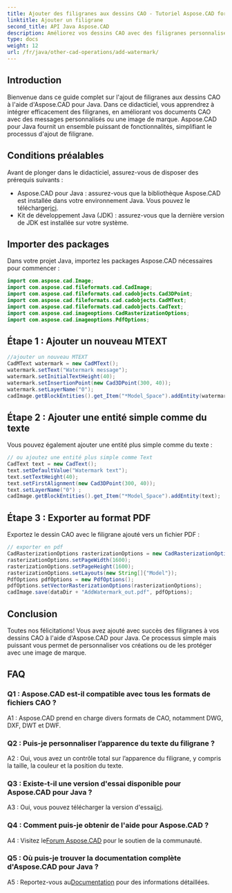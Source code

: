 ```yaml
---
title: Ajouter des filigranes aux dessins CAO - Tutoriel Aspose.CAD for Java
linktitle: Ajouter un filigrane
second_title: API Java Aspose.CAD
description: Améliorez vos dessins CAO avec des filigranes personnalisés à l'aide d'Aspose.CAD pour Java. Suivez notre guide étape par étape pour une intégration transparente.
type: docs
weight: 12
url: /fr/java/other-cad-operations/add-watermark/
---
```

## Introduction

Bienvenue dans ce guide complet sur l'ajout de filigranes aux dessins CAO à l'aide d'Aspose.CAD pour Java. Dans ce didacticiel, vous apprendrez à intégrer efficacement des filigranes, en améliorant vos documents CAO avec des messages personnalisés ou une image de marque. Aspose.CAD pour Java fournit un ensemble puissant de fonctionnalités, simplifiant le processus d'ajout de filigrane.

## Conditions préalables

Avant de plonger dans le didacticiel, assurez-vous de disposer des prérequis suivants :

-  Aspose.CAD pour Java : assurez-vous que la bibliothèque Aspose.CAD est installée dans votre environnement Java. Vous pouvez le télécharger[ici](https://releases.aspose.com/cad/java/).
- Kit de développement Java (JDK) : assurez-vous que la dernière version de JDK est installée sur votre système.

## Importer des packages

Dans votre projet Java, importez les packages Aspose.CAD nécessaires pour commencer :

```java
import com.aspose.cad.Image;
import com.aspose.cad.fileformats.cad.CadImage;
import com.aspose.cad.fileformats.cad.cadobjects.Cad3DPoint;
import com.aspose.cad.fileformats.cad.cadobjects.CadMText;
import com.aspose.cad.fileformats.cad.cadobjects.CadText;
import com.aspose.cad.imageoptions.CadRasterizationOptions;
import com.aspose.cad.imageoptions.PdfOptions;
```

## Étape 1 : Ajouter un nouveau MTEXT

```java
//ajouter un nouveau MTEXT
CadMText watermark = new CadMText();
watermark.setText("Watermark message");
watermark.setInitialTextHeight(40);
watermark.setInsertionPoint(new Cad3DPoint(300, 40));
watermark.setLayerName("0");
cadImage.getBlockEntities().get_Item("*Model_Space").addEntity(watermark);
```

## Étape 2 : Ajouter une entité simple comme du texte

Vous pouvez également ajouter une entité plus simple comme du texte :

```java
// ou ajoutez une entité plus simple comme Text
CadText text = new CadText();
text.setDefaultValue("Watermark text");
text.setTextHeight(40);
text.setFirstAlignment(new Cad3DPoint(300, 40));
text.setLayerName("0") ;
cadImage.getBlockEntities().get_Item("*Model_Space").addEntity(text);
```

## Étape 3 : Exporter au format PDF

Exportez le dessin CAO avec le filigrane ajouté vers un fichier PDF :

```java
// exporter en pdf
CadRasterizationOptions rasterizationOptions = new CadRasterizationOptions();
rasterizationOptions.setPageWidth(1600);
rasterizationOptions.setPageHeight(1600);
rasterizationOptions.setLayouts(new String[]{"Model"});
PdfOptions pdfOptions = new PdfOptions();
pdfOptions.setVectorRasterizationOptions(rasterizationOptions);
cadImage.save(dataDir + "AddWatermark_out.pdf", pdfOptions);

```

## Conclusion

Toutes nos félicitations! Vous avez ajouté avec succès des filigranes à vos dessins CAO à l'aide d'Aspose.CAD pour Java. Ce processus simple mais puissant vous permet de personnaliser vos créations ou de les protéger avec une image de marque.

## FAQ

### Q1 : Aspose.CAD est-il compatible avec tous les formats de fichiers CAO ?

A1 : Aspose.CAD prend en charge divers formats de CAO, notamment DWG, DXF, DWT et DWF.

### Q2 : Puis-je personnaliser l’apparence du texte du filigrane ?

A2 : Oui, vous avez un contrôle total sur l’apparence du filigrane, y compris la taille, la couleur et la position du texte.

### Q3 : Existe-t-il une version d'essai disponible pour Aspose.CAD pour Java ?

 A3 : Oui, vous pouvez télécharger la version d'essai[ici](https://releases.aspose.com/).

### Q4 : Comment puis-je obtenir de l'aide pour Aspose.CAD ?

 A4 : Visitez le[Forum Aspose.CAD](https://forum.aspose.com/c/cad/19) pour le soutien de la communauté.

### Q5 : Où puis-je trouver la documentation complète d'Aspose.CAD pour Java ?

 A5 : Reportez-vous au[Documentation](https://reference.aspose.com/cad/java/) pour des informations détaillées.